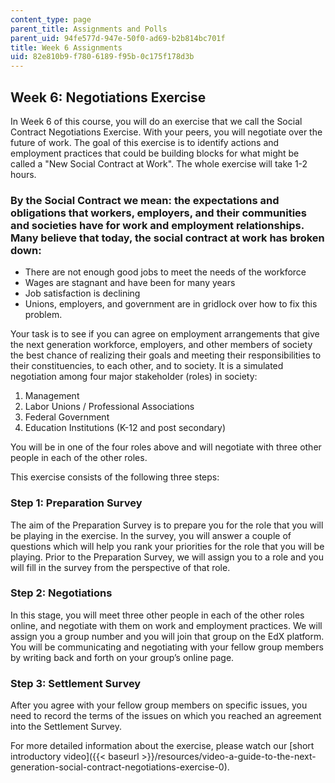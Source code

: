 ```yaml
---
content_type: page
parent_title: Assignments and Polls
parent_uid: 94fe577d-947e-50f0-ad69-b2b814bc701f
title: Week 6 Assignments
uid: 82e810b9-f780-6189-f95b-0c175f178d3b
---
```


Week 6: Negotiations Exercise
-----------------------------

In Week 6 of this course, you will do an exercise that we call the Social Contract Negotiations Exercise. With your peers, you will negotiate over the future of work. The goal of this exercise is to identify actions and employment practices that could be building blocks for what might be called a "New Social Contract at Work". The whole exercise will take 1-2 hours.

### By the Social Contract we mean: the expectations and obligations that workers, employers, and their communities and societies have for work and employment relationships. Many believe that today, the social contract at work has broken down:

*   There are not enough good jobs to meet the needs of the workforce
*   Wages are stagnant and have been for many years
*   Job satisfaction is declining
*   Unions, employers, and government are in gridlock over how to fix this problem.

Your task is to see if you can agree on employment arrangements that give the next generation workforce, employers, and other members of society the best chance of realizing their goals and meeting their responsibilities to their constituencies, to each other, and to society. It is a simulated negotiation among four major stakeholder (roles) in society:

1.  Management
2.  Labor Unions / Professional Associations
3.  Federal Government
4.  Education Institutions (K-12 and post secondary)

You will be in one of the four roles above and will negotiate with three other people in each of the other roles.

This exercise consists of the following three steps:

### Step 1: Preparation Survey

The aim of the Preparation Survey is to prepare you for the role that you will be playing in the exercise. In the survey, you will answer a couple of questions which will help you rank your priorities for the role that you will be playing. Prior to the Preparation Survey, we will assign you to a role and you will fill in the survey from the perspective of that role.

### Step 2: Negotiations

In this stage, you will meet three other people in each of the other roles online, and negotiate with them on work and employment practices. We will assign you a group number and you will join that group on the EdX platform. You will be communicating and negotiating with your fellow group members by writing back and forth on your group’s online page.

### Step 3: Settlement Survey

After you agree with your fellow group members on specific issues, you need to record the terms of the issues on which you reached an agreement into the Settlement Survey.

For more detailed information about the exercise, please watch our [short introductory video]({{< baseurl >}}/resources/video-a-guide-to-the-next-generation-social-contract-negotiations-exercise-0).